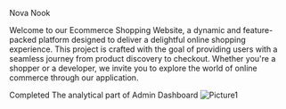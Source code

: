 Nova Nook 


Welcome to our Ecommerce Shopping Website, a dynamic and feature-packed platform designed to deliver a delightful online shopping experience. This project is crafted with the goal of providing users with a seamless journey from product discovery to checkout. Whether you're a shopper or a developer, we invite you to explore the world of online commerce through our application.


Completed The analytical part of Admin Dashboard
![Picture1](https://github.com/user-attachments/assets/41b5c3c8-f1f6-4fbc-bf97-65ba43ce7ee9)
